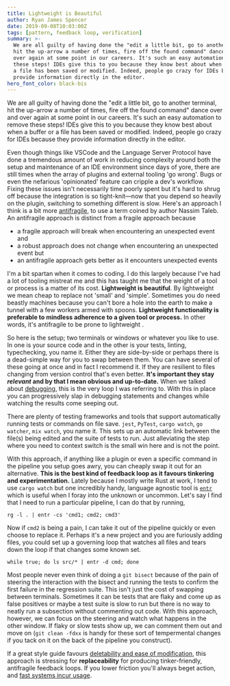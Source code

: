 ```yaml
---
title: Lightweight is Beautiful
author: Ryan James Spencer
date: 2019-09-08T10:03:00Z
tags: [pattern, feedback loop, verification]
summary: >-
  We are all guilty of having done the "edit a little bit, go to another terminal,
  hit the up-arrow a number of times, fire off the found command" dance over and
  over again at some point in our careers. It's such an easy automation to remove
  these steps! IDEs give this to you because they know best about when a buffer or
  a file has been saved or modified. Indeed, people go crazy for IDEs because they
  provide information directly in the editor.
hero_font_color: black-bis
---
```


We are all guilty of having done the "edit a little bit, go to another terminal,
hit the up-arrow a number of times, fire off the found command" dance over and
over again at some point in our careers. It's such an easy automation to remove
these steps! IDEs give this to you because they know best about when a buffer or
a file has been saved or modified. Indeed, people go crazy for IDEs because they
provide information directly in the editor.

Even though things like VSCode and the Language Server Protocol have done a
tremendous amount of work in reducing complexity around both the setup and
maintenance of an IDE environment since days of yore, there are still times when
the array of plugins and external tooling 'go wrong'. Bugs or even the nefarious
'opinionated' feature can cripple a dev's workflow. Fixing these issues isn't
necessarily time poorly spent but it's hard to shrug off because the integration
is so tight-knit—now that you depend so heavily on the plugin, switching to
something different is slow. Here's an approach I think is a bit more
[antifragile](https://www.goodreads.com/book/show/13530973-antifragile), to use
a term coined by author Nassim Taleb. An antifragile approach is distinct from a
fragile approach because

* a fragile approach will break when encountering an unexpected event and
* a robust approach does not change when encountering an unexpected event but
* an antifragile approach gets better as it encounters unexpected events

I'm a bit spartan when it comes to coding. I do this largely because I've had a
lot of tooling mistreat me and this has taught me that the weight of a tool or
process is a matter of its cost. **Lightweight is beautiful**. By lightweight we
mean cheap to replace not 'small' and 'simple'. Sometimes you do need beastly
machines because you can't bore a hole into the earth to make a tunnel with a
few workers armed with spoons. **Lightweight functionality is preferable to
mindless adherence to a given tool or process.** In other words, it's
antifragile to be prone to lightweight .

So here is the setup; two terminals or windows or whatever you like to use. In
one is your source code and in the other is your tests, linting, typechecking,
you name it. Either they are side-by-side or perhaps there is a dead-simple way
for you to swap between them. You can have several of these going at once and in
fact I recommend it. If they are resilient to files changing from version
control that's even better. **It's important they stay _relevant_ and by that I
mean obvious and up-to-date.** When we talked about
[debugging](https://www.justanotherdot.com/posts/stdout_is_forever.html), this
is the very loop I was referring to. With this in place you can progressively
slap in debugging statements and changes while watching the results come seeping
out.

There are plenty of testing frameworks and tools that support automatically
running tests or commands on file save. `jest`, `PyTest`, `cargo watch`, `go
watcher`, `mix watch`, you name it. This sets up an automatic link between the
file(s) being edited and the suite of tests to run. Just alleviating the step
where you need to context switch is the small win here and is not the point.

With this approach, if anything like a plugin or even a specific command in the
pipeline you setup goes awry, you can cheaply swap it out for an alternative.
**This is the best kind of feedback loop as it favours tinkering and
experimentation.** Lately because I mostly write Rust at work, I tend to use
`cargo watch` but one incredibly handy, language agnostic tool is
[`entr`](http://eradman.com/entrproject/) which is useful when I foray into the
unknown or uncommon. Let's say I find that I need to run a particular pipeline,
I can do that by running,

`rg -l . | entr -cs 'cmd1; cmd2; cmd3'`

Now if `cmd2` is being a pain, I can take it out of the pipeline quickly or even
choose to replace it. Perhaps it's a new project and you are furiously adding
files, you could set up a governing loop that watches all files and tears down
the loop if that changes some known set.

`while true; do ls src/* | entr -d cmd; done`

Most people never even think of doing a `git bisect` because of the pain of
steering the interaction with the bisect and running the tests to confirm the
first failure in the regression suite. This isn't just the cost of swapping
between terminals. Sometimes it can be tests that are flaky and come up as false
positives or maybe a test suite is slow to run but there is no way to neatly run
a subsection without commenting out code. With this approach, however, we can
focus on the steering and watch what happens in the other window. If flaky or
slow tests show up, we can comment them out and move on (`git clean -fdxx` is
handy for these sort of tempermental changes if you tack on it on the back of
the pipeline you construct).

If a great style guide favours [deletability and ease of
modification](https://www.justanotherdot.com/posts/a_plea_for_style_guides.html),
this approach is stressing for **replaceability** for producing tinker-friendly,
antifragile feedback loops. If you lower friction you'll always beget action,
and [fast systems incur usage](http://jsomers.net/blog/speed-matters).
